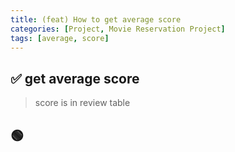 ```yaml
---
title: (feat) How to get average score
categories: [Project, Movie Reservation Project]
tags: [average, score]
---
```


## ✅ get average score
> 
> score is in review table

## 🟢
